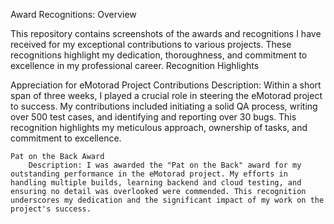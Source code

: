 Award Recognitions:
Overview

This repository contains screenshots of the awards and recognitions I have received for my exceptional contributions to various projects. These recognitions highlight my dedication, thoroughness, and commitment to excellence in my professional career.
Recognition Highlights

   Appreciation for eMotorad Project Contributions
        Description: Within a short span of three weeks, I played a crucial role in steering the eMotorad project to success. My contributions included initiating a solid QA process, writing over 500 test cases, and identifying and reporting over 30 bugs. This recognition highlights my meticulous approach, ownership of tasks, and commitment to excellence.
        

    Pat on the Back Award
        Description: I was awarded the "Pat on the Back" award for my outstanding performance in the eMotorad project. My efforts in handling multiple builds, learning backend and cloud testing, and ensuring no detail was overlooked were commended. This recognition underscores my dedication and the significant impact of my work on the project's success.
        
